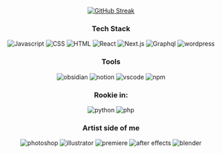 <div align="center">
  
[![GitHub Streak](https://github-readme-streak-stats.herokuapp.com?user=shahriarkh&theme=holi-theme&hide_border=true&date_format=j%20M%5B%20Y%5D)](https://git.io/streak-stats)

   ### Tech Stack
  
  ![Javascript](https://img.shields.io/badge/Javascript-030314?style=for-the-badge&logo=javascript&logoColor=D6E7FF)
  ![CSS](https://img.shields.io/badge/CSS-030314?style=for-the-badge&logo=css3&logoColor=D6E7FF)
  ![HTML](https://img.shields.io/badge/HTML-030314?style=for-the-badge&logo=html5&logoColor=D6E7FF)
  ![React](https://img.shields.io/badge/React-030314?style=for-the-badge&logo=react&logoColor=D6E7FF)
  ![Next.js](https://img.shields.io/badge/Next.js-030314?style=for-the-badge&logo=next.js&logoColor=D6E7FF)
  ![Graphql](https://img.shields.io/badge/Graphql-030314?style=for-the-badge&logo=graphql&logoColor=D6E7FF)
  ![wordpress](https://img.shields.io/badge/wordpress-030314?style=for-the-badge&logo=wordpress&logoColor=D6E7FF)
  
  ### Tools
  ![obsidian](https://img.shields.io/badge/obsidian-030314?style=for-the-badge&logo=obsidian&logoColor=D6E7FF)
  ![notion](https://img.shields.io/badge/notion-030314?style=for-the-badge&logo=notion&logoColor=D6E7FF)
  ![vscode](https://img.shields.io/badge/vscode-030314?style=for-the-badge&logo=visual-studio-code&logoColor=D6E7FF)
  ![npm](https://img.shields.io/badge/npm-030314?style=for-the-badge&logo=npm&logoColor=D6E7FF)

  ### Rookie in:
  ![python](https://img.shields.io/badge/python-030314?style=for-the-badge&logo=python&logoColor=D6E7FF)
  ![php](https://img.shields.io/badge/php-030314?style=for-the-badge&logo=php&logoColor=D6E7FF)
  
  ### Artist side of me
  ![photoshop](https://img.shields.io/badge/photoshop-030314?style=for-the-badge&logo=adobe-photoshop&logoColor=D6E7FF)
  ![illustrator](https://img.shields.io/badge/illustrator-030314?style=for-the-badge&logo=adobe-illustrator&logoColor=D6E7FF)
  ![premiere](https://img.shields.io/badge/premiere-030314?style=for-the-badge&logo=adobe-premiere-pro&logoColor=D6E7FF)
  ![after effects](https://img.shields.io/badge/after_effects-030314?style=for-the-badge&logo=adobe-after-effects&logoColor=D6E7FF)
![blender](https://img.shields.io/badge/blender-030314?style=for-the-badge&logo=blender&logoColor=D6E7FF)

</div>

